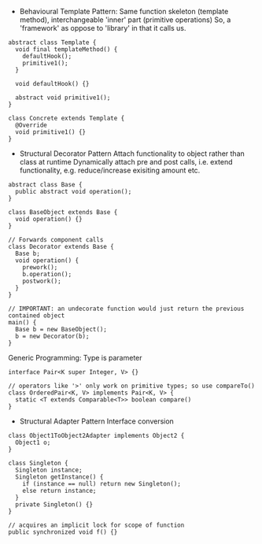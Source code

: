 <!-- SPDX-License-Identifier: zlib-acknowledgement -->

- Behavioural Template Pattern:
Same function skeleton (template method), interchangeable 'inner' part (primitive operations) 
So, a 'framework' as oppose to 'library' in that it calls us.
```
abstract class Template {
  void final templateMethod() {
    defaultHook();
    primitive1();
  }

  void defaultHook() {}

  abstract void primitive1();
}

class Concrete extends Template {
  @Override
  void primitive1() {}
}
```

- Structural Decorator Pattern
Attach functionality to object rather than class at runtime
Dynamically attach pre and post calls, i.e. extend functionality, e.g. reduce/increase exisiting amount etc.
```
abstract class Base {
  public abstract void operation();
}

class BaseObject extends Base {
  void operation() {}
}

// Forwards component calls
class Decorator extends Base {
  Base b;
  void operation() { 
    prework(); 
    b.operation(); 
    postwork(); 
  } 
}

// IMPORTANT: an undecorate function would just return the previous contained object
main() {
  Base b = new BaseObject();
  b = new Decorator(b);
}
```

Generic Programming:
Type is parameter
```
interface Pair<K super Integer, V> {}

// operators like '>' only work on primitive types; so use compareTo()
class OrderedPair<K, V> implements Pair<K, V> {
  static <T extends Comparable<T>> boolean compare() 
}
```

- Structural Adapter Pattern
Interface conversion
```
class Object1ToObject2Adapter implements Object2 {
  Object1 o;
}
```

```
class Singleton {
  Singleton instance;
  Singleton getInstance() {
    if (instance == null) return new Singleton();
    else return instance;
  }
  private Singleton() {}
}
```

```
// acquires an implicit lock for scope of function
public synchronized void f() {}
```
